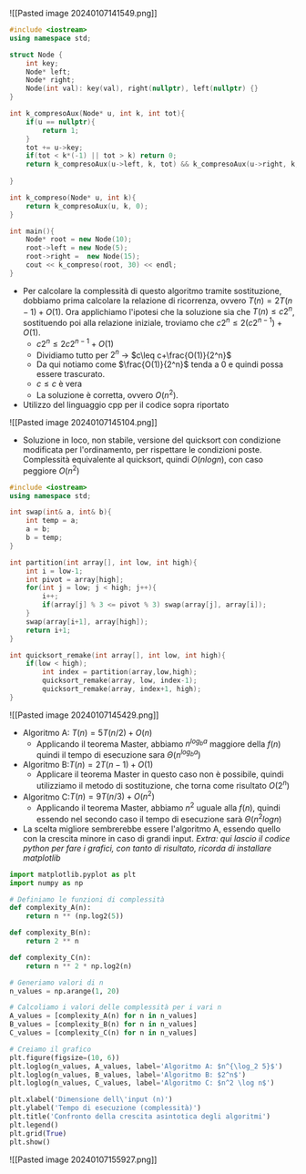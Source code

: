 
![[Pasted image 20240107141549.png]]

```cpp
#include <iostream>
using namespace std;

struct Node {
	int key;
	Node* left;
	Node* right;
	Node(int val): key(val), right(nullptr), left(nullptr) {}
}

int k_compresoAux(Node* u, int k, int tot){
	if(u == nullptr){
		return 1;
	}
	tot += u->key;
	if(tot < k*(-1) || tot > k) return 0;
	return k_compresoAux(u->left, k, tot) && k_compresoAux(u->right, k, tot); // doppia chiamata ricorsiva, il resto è costante
	
}

int k_compreso(Node* u, int k){
	return k_compresoAux(u, k, 0);
}

int main(){
	Node* root = new Node(10);
	root->left = new Node(5);
	root->right =  new Node(15);
	cout << k_compreso(root, 30) << endl;
}
```

- Per calcolare la complessità di questo algoritmo tramite sostituzione, dobbiamo prima calcolare la relazione di ricorrenza, ovvero $T(n)=2T(n-1)+O(1)$. Ora applichiamo l'ipotesi che la soluzione sia che $T(n) \leq c2^n$, sostituendo poi alla relazione iniziale, troviamo che $c2^n \leq 2(c2^{n-1}) + O(1)$. 
	- $c2^n \leq 2c 2^{n-1} + O(1)$
	- Dividiamo tutto per $2^n$ $\rightarrow$ $c\leq c+\frac{O(1)}{2^n}$ 
	- Da qui notiamo come $\frac{O(1)}{2^n}$ tenda a $0$ e quindi possa essere trascurato.
	- $c \leq c$ è vera
	- La soluzione è corretta, ovvero $O(n^2)$.
- Utilizzo del linguaggio cpp per il codice sopra riportato

![[Pasted image 20240107145104.png]]
- Soluzione in loco, non stabile, versione del quicksort con condizione modificata per l'ordinamento, per rispettare le condizioni poste. Complessità equivalente al quicksort, quindi $O(nlogn)$, con caso peggiore $O(n^2)$
```cpp
#include <iostream>
using namespace std;

int swap(int& a, int& b){
	int temp = a;
	a = b;
	b = temp;
}

int partition(int array[], int low, int high){
	int i = low-1;
	int pivot = array[high];
	for(int j = low; j < high; j++){
		i++;
		if(array[j] % 3 <= pivot % 3) swap(array[j], array[i]);
	}
	swap(array[i+1], array[high]);
	return i+1;
}

int quicksort_remake(int array[], int low, int high){
	if(low < high);
		int index = partition(array,low,high);
		quicksort_remake(array, low, index-1);
		quicksort_remake(array, index+1, high);
}
```

![[Pasted image 20240107145429.png]]
- Algoritmo A: $T(n)=5T(n/2) + O(n)$
	- Applicando il teorema Master, abbiamo $n^{log_ba}$ maggiore della $f(n)$ quindi il tempo di esecuzione sara $\Theta(n^{log_ba})$  
- Algoritmo B:$T(n)=2T(n-1)+O(1)$
	- Applicare il teorema Master in questo caso non è possibile, quindi utilizziamo il metodo di sostituzione, che torna come risultato $O(2^n)$ 
- Algoritmo C:$T(n)=9T(n/3)+O(n^2)$ 
	- Applicando il teorema Master, abbiamo $n^2$ uguale alla $f(n)$, quindi essendo nel secondo caso il tempo di esecuzione sarà $\Theta(n^2log n)$   
- La scelta migliore sembrerebbe essere l'algoritmo A, essendo quello con la crescita minore in caso di grandi input.
*Extra: qui lascio il codice python per fare i grafici, con tanto di risultato, ricorda di installare matplotlib*
```python
import matplotlib.pyplot as plt
import numpy as np

# Definiamo le funzioni di complessità
def complexity_A(n):
    return n ** (np.log2(5))

def complexity_B(n):
    return 2 ** n

def complexity_C(n):
    return n ** 2 * np.log2(n)

# Generiamo valori di n
n_values = np.arange(1, 20)

# Calcoliamo i valori delle complessità per i vari n
A_values = [complexity_A(n) for n in n_values]
B_values = [complexity_B(n) for n in n_values]
C_values = [complexity_C(n) for n in n_values]

# Creiamo il grafico
plt.figure(figsize=(10, 6))
plt.loglog(n_values, A_values, label='Algoritmo A: $n^{\log_2 5}$')
plt.loglog(n_values, B_values, label='Algoritmo B: $2^n$')
plt.loglog(n_values, C_values, label='Algoritmo C: $n^2 \log n$')

plt.xlabel('Dimensione dell\'input (n)')
plt.ylabel('Tempo di esecuzione (complessità)')
plt.title('Confronto della crescita asintotica degli algoritmi')
plt.legend()
plt.grid(True)
plt.show()

```

![[Pasted image 20240107155927.png]]